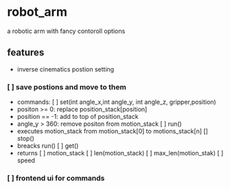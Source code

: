 # robot_arm
a robotic arm with fancy contoroll options

## features
- inverse cinematics postion setting
### [ ] save postions and move to them
- commands:
[ ] set(int angle_x,int angle_y, int angle_z, gripper,position)
- positon >= 0: replace position_stack[position]
- position == -1: add to top of position_stack
- angle_y > 360: remove positon from motion_stack
[ ] run()
- executes motion_stack from motion_stack[0] to motions_stack[n]
[] stop()
- breacks run()
[ ] get()
- returns
    [ ] motion_stack
    [ ] len(motion_stack)
    [ ] max_len(motion_stak)
    [ ] speed

### [ ] frontend ui for commands

